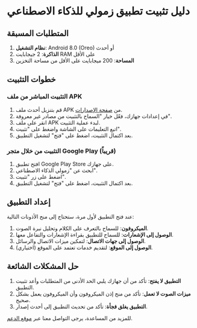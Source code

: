 # دليل تثبيت تطبيق زمولي للذكاء الاصطناعي

## المتطلبات المسبقة

1. **نظام التشغيل**: Android 8.0 (Oreo) أو أحدث
2. **الذاكرة**: 2 جيجابايت RAM على الأقل
3. **المساحة**: 200 ميجابايت على الأقل من مساحة التخزين

## خطوات التثبيت

### التثبيت المباشر من ملف APK

1. قم بتنزيل أحدث ملف APK من [صفحة الإصدارات](https://github.com/username/Zmmoly5/releases).
2. في إعدادات جهازك، فعّل خيار "السماح بالتثبيت من مصادر غير معروفة".
3. انقر على ملف APK لبدء عملية التثبيت.
4. اتبع التعليمات على الشاشة واضغط على "تثبيت".
5. بعد اكتمال التثبيت، اضغط على "فتح" لتشغيل التطبيق.

### التثبيت من خلال متجر Google Play (قريباً)

1. افتح تطبيق Google Play Store على جهازك.
2. ابحث عن "زمولي الذكاء الاصطناعي".
3. اضغط على زر "تثبيت".
4. بعد اكتمال التثبيت، اضغط على "فتح" لتشغيل التطبيق.

## إعداد التطبيق

عند فتح التطبيق لأول مرة، ستحتاج إلى منح الأذونات التالية:

1. **الميكروفون**: للسماح بالتعرف على الكلام وتحليل نبرة الصوت.
2. **الوصول إلى الإشعارات**: للسماح للتطبيق بقراءة الإشعارات والتفاعل معها.
3. **الوصول إلى جهات الاتصال**: لتمكين ميزات الاتصال والرسائل.
4. **الوصول إلى الموقع**: لتقديم خدمات تعتمد على الموقع (اختياري).

## حل المشكلات الشائعة

1. **التطبيق لا يفتح**: تأكد من أن جهازك يلبي الحد الأدنى من المتطلبات وأعد تثبيت التطبيق.
2. **ميزات الصوت لا تعمل**: تأكد من منح إذن الميكروفون وأن الميكروفون يعمل بشكل صحيح.
3. **التطبيق يغلق فجأة**: تأكد من تحديث التطبيق إلى أحدث إصدار.

للمزيد من المساعدة، يرجى التواصل معنا عبر [موقع الدعم](https://example.com/support).
